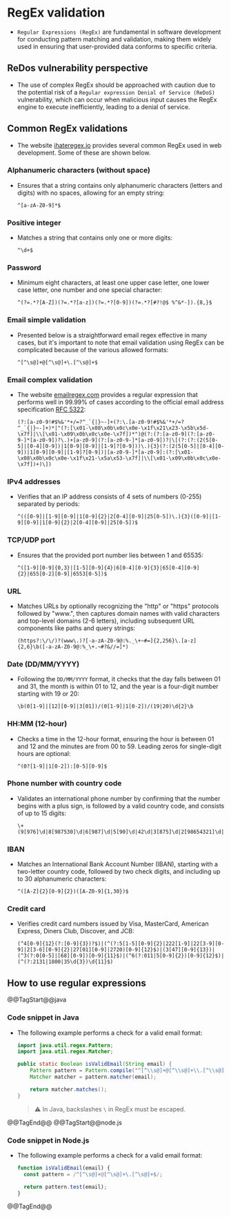 # RegEx validation

* `Regular Expressions (RegEx)` are fundamental in software development for conducting pattern matching and validation, making them widely used in ensuring that user-provided data conforms to specific criteria.

## ReDos vulnerability perspective

* The use of complex RegEx should be approached with caution due to the potential risk of a `Regular expression Denial of Service (ReDoS)` vulnerability, which can occur when malicious input causes the RegEx engine to execute inefficiently, leading to a denial of service.

## Common RegEx validations

* The website [ihateregex.io][1] provides several common RegEx used in web development. Some of these are shown below.

### Alphanumeric characters (without space)

* Ensures that a string contains only alphanumeric characters (letters and digits) with no spaces, allowing for an empty string:

  ```regex
  ^[a-zA-Z0-9]*$
  ```

### Positive integer

* Matches a string that contains only one or more digits:

  ```regex
  ^\d+$
  ```

### Password

* Minimum eight characters, at least one upper case letter, one lower case letter, one number and one special character:

  ```regex
  ^(?=.*?[A-Z])(?=.*?[a-z])(?=.*?[0-9])(?=.*?[#?!@$ %^&*-]).{8,}$
  ```

### Email simple validation

* Presented below is a straightforward email regex effective in many cases, but it's important to note that email validation using RegEx can be complicated because of the various allowed formats:

  ```regex
  ^[^\s@]+@[^\s@]+\.[^\s@]+$
  ```

### Email complex validation

* The website [emailregex.com][2] provides a regular expression that performs well in 99.99% of cases according to the official email address specification [RFC 5322][3]:

  ```regex
  (?:[a-z0-9!#$%&'*+/=?^_`{|}~-]+(?:\.[a-z0-9!#$%&'*+/=?^_`{|}~-]+)*|"(?:[\x01-\x08\x0b\x0c\x0e-\x1f\x21\x23-\x5b\x5d-\x7f]|\\[\x01-\x09\x0b\x0c\x0e-\x7f])*")@(?:(?:[a-z0-9](?:[a-z0-9-]*[a-z0-9])?\.)+[a-z0-9](?:[a-z0-9-]*[a-z0-9])?|\[(?:(?:(2(5[0-5]|[0-4][0-9])|1[0-9][0-9]|[1-9]?[0-9]))\.){3}(?:(2(5[0-5]|[0-4][0-9])|1[0-9][0-9]|[1-9]?[0-9])|[a-z0-9-]*[a-z0-9]:(?:[\x01-\x08\x0b\x0c\x0e-\x1f\x21-\x5a\x53-\x7f]|\\[\x01-\x09\x0b\x0c\x0e-\x7f])+)\])
  ```

### IPv4 addresses

* Verifies that an IP address consists of 4 sets of numbers (0-255) separated by periods:

  ```regex
  ^(([0-9]|[1-9][0-9]|1[0-9]{2}|2[0-4][0-9]|25[0-5])\.){3}([0-9]|[1-9][0-9]|1[0-9]{2}|2[0-4][0-9]|25[0-5])$
  ```

### TCP/UDP port

* Ensures that the provided port number lies between 1 and 65535:

  ```regex
  ^([1-9][0-9]{0,3}|[1-5][0-9]{4}|6[0-4][0-9]{3}|65[0-4][0-9]{2}|655[0-2][0-9]|6553[0-5])$
  ```

### URL

* Matches URLs by optionally recognizing the "http" or "https" protocols followed by "www.", then captures domain names with valid characters and top-level domains (2-6 letters), including subsequent URL components like paths and query strings:

  ```regex
  (https?:\/\/)?(www\.)?[-a-zA-Z0-9@:%._\+~#=]{2,256}\.[a-z]{2,6}\b([-a-zA-Z0-9@:%_\+.~#?&//=]*)
  ```

### Date (DD/MM/YYYY)

* Following the `DD/MM/YYYY` format, it checks that the day falls between 01 and 31, the month is within 01 to 12, and the year is a four-digit number starting with 19 or 20:

  ```regex
  \b(0[1-9]|[12][0-9]|3[01])/(0[1-9]|1[0-2])/(19|20)\d{2}\b
  ```

### HH:MM (12-hour)

* Checks a time in the 12-hour format, ensuring the hour is between 01 and 12 and the minutes are from 00 to 59. Leading zeros for single-digit hours are optional:

  ```regex
  ^(0?[1-9]|1[0-2]):[0-5][0-9]$
  ```

### Phone number with country code

* Validates an international phone number by confirming that the number begins with a plus sign, is followed by a valid country code, and consists of up to 15 digits:

  ```regex
  \+(9[976]\d|8[987530]\d|6[987]\d|5[90]\d|42\d|3[875]\d|2[98654321]\d|9[8543210]|8[6421]|6[6543210]|5[87654321]|4[987654310]|3[9643210]|2[70]|7|1)\d{1,14}$
  ```

### IBAN

* Matches an International Bank Account Number (IBAN), starting with a two-letter country code, followed by two check digits, and including up to 30 alphanumeric characters:

  ```regex
  ^([A-Z]{2}[0-9]{2})([A-Z0-9]{1,30})$
  ```

### Credit card

* Verifies credit card numbers issued by Visa, MasterCard, American Express, Diners Club, Discover, and JCB:

  ```regex
  (^4[0-9]{12}(?:[0-9]{3})?$)|(^(?:5[1-5][0-9]{2}|222[1-9]|22[3-9][0-9]|2[3-6][0-9]{2}|27[01][0-9]|2720)[0-9]{12}$)|(3[47][0-9]{13})|(^3(?:0[0-5]|[68][0-9])[0-9]{11}$)|(^6(?:011|5[0-9]{2})[0-9]{12}$)|(^(?:2131|1800|35\d{3})\d{11}$)
  ```

## How to use regular expressions

@@TagStart@@java

### Code snippet in Java

* The following example performs a check for a valid email format:

  ```java
  import java.util.regex.Pattern;
  import java.util.regex.Matcher;

  public static Boolean isValidEmail(String email) {
      Pattern pattern = Pattern.compile("^[^\\s@]+@[^\\s@]+\\.[^\\s@]+$");
      Matcher matcher = pattern.matcher(email);

      return matcher.matches();
  }
  ```

  > :warning: In Java, backslashes `\` in RegEx must be escaped.

@@TagEnd@@
@@TagStart@@node.js

### Code snippet in Node.js

* The following example performs a check for a valid email format:

  ```javascript
  function isValidEmail(email) {
    const pattern = /^[^\s@]+@[^\s@]+\.[^\s@]+$/;

    return pattern.test(email);
  }
  ```

@@TagEnd@@

[1]: https://ihateregex.io/
[2]: https://emailregex.com/
[3]: https://www.ietf.org/rfc/rfc5322.txt
